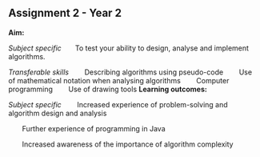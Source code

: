 ## Assignment 2 - Year 2
**Aim:**

*Subject specific*
&nbsp;&nbsp;&nbsp;&nbsp;&nbsp;&nbsp;To test your ability to design, analyse and implement algorithms.
 
*Transferable skills*
&nbsp;&nbsp;&nbsp;&nbsp;&nbsp;&nbsp; Describing algorithms using pseudo-code
&nbsp;&nbsp;&nbsp;&nbsp;&nbsp;&nbsp; Use of mathematical notation when analysing algorithms
&nbsp;&nbsp;&nbsp;&nbsp;&nbsp;&nbsp; Computer programming
&nbsp;&nbsp;&nbsp;&nbsp;&nbsp;&nbsp; Use of drawing tools
**Learning outcomes:**

*Subject specific*
&nbsp;&nbsp;&nbsp;&nbsp;&nbsp;&nbsp; Increased experience of problem-solving and algorithm design and analysis
 
&nbsp;&nbsp;&nbsp;&nbsp;&nbsp;&nbsp; Further experience of programming in Java
 
&nbsp;&nbsp;&nbsp;&nbsp;&nbsp;&nbsp; Increased awareness of the importance of algorithm complexity
